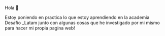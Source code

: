 Hola 👋

Estoy poniendo en practica lo que estoy aprendiendo en la academia Desafio _Latam junto con algunas cosas que he investigado por mi mismo para hacer mi propia pagina web!